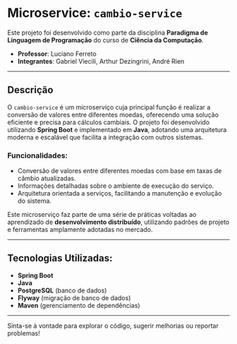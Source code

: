 # Microservice: `cambio-service`

Este projeto foi desenvolvido como parte da disciplina **Paradigma de Linguagem de Programação** do curso de **Ciência da Computação**.

- **Professor**: Luciano Ferreto
- **Integrantes**: Gabriel Viecili, Arthur Dezingrini, André Rien

---

## Descrição

O `cambio-service` é um microserviço cuja principal função é realizar a conversão de valores entre diferentes moedas, oferecendo uma solução eficiente e precisa para cálculos cambiais. O projeto foi desenvolvido utilizando **Spring Boot** e implementado em **Java**, adotando uma arquitetura moderna e escalável que facilita a integração com outros sistemas.

### Funcionalidades:

- Conversão de valores entre diferentes moedas com base em taxas de câmbio atualizadas.
- Informações detalhadas sobre o ambiente de execução do serviço.
- Arquitetura orientada a serviços, facilitando a manutenção e evolução do sistema.

Este microserviço faz parte de uma série de práticas voltadas ao aprendizado de **desenvolvimento distribuído**, utilizando padrões de projeto e ferramentas amplamente adotadas no mercado.

---

## Tecnologias Utilizadas:

- **Spring Boot**
- **Java**
- **PostgreSQL** (banco de dados)
- **Flyway** (migração de banco de dados)
- **Maven** (gerenciamento de dependências)

---

Sinta-se à vontade para explorar o código, sugerir melhorias ou reportar problemas!
